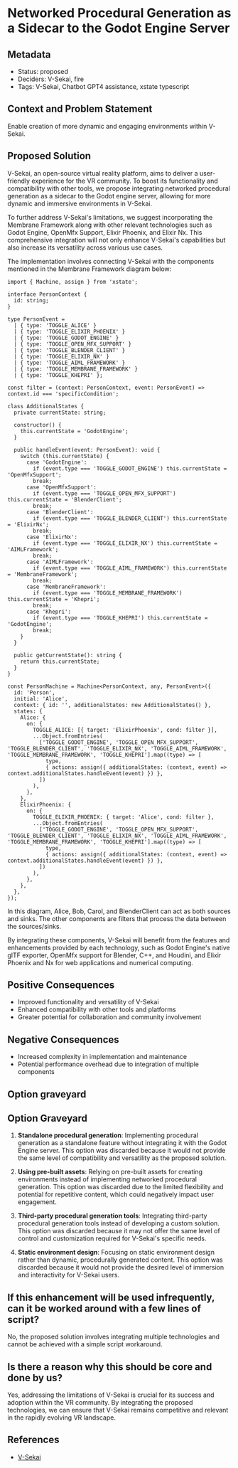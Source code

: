 # Networked Procedural Generation as a Sidecar to the Godot Engine Server

## Metadata

- Status: proposed
- Deciders: V-Sekai, fire
- Tags: V-Sekai, Chatbot GPT4 assistance, xstate typescript

## Context and Problem Statement

Enable creation of more dynamic and engaging environments within V-Sekai.

## Proposed Solution

V-Sekai, an open-source virtual reality platform, aims to deliver a user-friendly experience for the VR community. To boost its functionality and compatibility with other tools, we propose integrating networked procedural generation as a sidecar to the Godot engine server, allowing for more dynamic and immersive environments in V-Sekai.

To further address V-Sekai's limitations, we suggest incorporating the Membrane Framework along with other relevant technologies such as Godot Engine, OpenMfx Support, Elixir Phoenix, and Elixir Nx. This comprehensive integration will not only enhance V-Sekai's capabilities but also increase its versatility across various use cases.

The implementation involves connecting V-Sekai with the components mentioned in the Membrane Framework diagram below:

```
import { Machine, assign } from 'xstate';

interface PersonContext {
  id: string;
}

type PersonEvent =
  | { type: 'TOGGLE_ALICE' }
  | { type: 'TOGGLE_ELIXIR_PHOENIX' }
  | { type: 'TOGGLE_GODOT_ENGINE' }
  | { type: 'TOGGLE_OPEN_MFX_SUPPORT' }
  | { type: 'TOGGLE_BLENDER_CLIENT' }
  | { type: 'TOGGLE_ELIXIR_NX' }
  | { type: 'TOGGLE_AIML_FRAMEWORK' }
  | { type: 'TOGGLE_MEMBRANE_FRAMEWORK' }
  | { type: 'TOGGLE_KHEPRI' };

const filter = (context: PersonContext, event: PersonEvent) => context.id === 'specificCondition';

class AdditionalStates {
  private currentState: string;

  constructor() {
    this.currentState = 'GodotEngine';
  }

  public handleEvent(event: PersonEvent): void {
    switch (this.currentState) {
      case 'GodotEngine':
        if (event.type === 'TOGGLE_GODOT_ENGINE') this.currentState = 'OpenMfxSupport';
        break;
      case 'OpenMfxSupport':
        if (event.type === 'TOGGLE_OPEN_MFX_SUPPORT') this.currentState = 'BlenderClient';
        break;
      case 'BlenderClient':
        if (event.type === 'TOGGLE_BLENDER_CLIENT') this.currentState = 'ElixirNx';
        break;
      case 'ElixirNx':
        if (event.type === 'TOGGLE_ELIXIR_NX') this.currentState = 'AIMLFramework';
        break;
      case 'AIMLFramework':
        if (event.type === 'TOGGLE_AIML_FRAMEWORK') this.currentState = 'MembraneFramework';
        break;
      case 'MembraneFramework':
        if (event.type === 'TOGGLE_MEMBRANE_FRAMEWORK') this.currentState = 'Khepri';
        break;
      case 'Khepri':
        if (event.type === 'TOGGLE_KHEPRI') this.currentState = 'GodotEngine';
        break;
    }
  }

  public getCurrentState(): string {
    return this.currentState;
  }
}

const PersonMachine = Machine<PersonContext, any, PersonEvent>({
  id: 'Person',
  initial: 'Alice',
  context: { id: '', additionalStates: new AdditionalStates() },
  states: {
    Alice: {
      on: {
        TOGGLE_ALICE: [{ target: 'ElixirPhoenix', cond: filter }],
        ...Object.fromEntries(
          ['TOGGLE_GODOT_ENGINE', 'TOGGLE_OPEN_MFX_SUPPORT', 'TOGGLE_BLENDER_CLIENT', 'TOGGLE_ELIXIR_NX', 'TOGGLE_AIML_FRAMEWORK', 'TOGGLE_MEMBRANE_FRAMEWORK', 'TOGGLE_KHEPRI'].map((type) => [
            type,
            { actions: assign({ additionalStates: (context, event) => context.additionalStates.handleEvent(event) }) },
          ])
        ),
      },
    },
    ElixirPhoenix: {
      on: {
        TOGGLE_ELIXIR_PHOENIX: { target: 'Alice', cond: filter },
        ...Object.fromEntries(
          ['TOGGLE_GODOT_ENGINE', 'TOGGLE_OPEN_MFX_SUPPORT', 'TOGGLE_BLENDER_CLIENT', 'TOGGLE_ELIXIR_NX', 'TOGGLE_AIML_FRAMEWORK', 'TOGGLE_MEMBRANE_FRAMEWORK', 'TOGGLE_KHEPRI'].map((type) => [
            type,
            { actions: assign({ additionalStates: (context, event) => context.additionalStates.handleEvent(event) }) },
          ])
        ),
      },
    },
  },
});
```

In this diagram, Alice, Bob, Carol, and BlenderClient can act as both sources and sinks. The other components are filters that process the data between the sources/sinks.

By integrating these components, V-Sekai will benefit from the features and enhancements provided by each technology, such as Godot Engine's native glTF exporter, OpenMfx support for Blender, C++, and Houdini, and Elixir Phoenix and Nx for web applications and numerical computing.

## Positive Consequences

- Improved functionality and versatility of V-Sekai
- Enhanced compatibility with other tools and platforms
- Greater potential for collaboration and community involvement

## Negative Consequences

- Increased complexity in implementation and maintenance
- Potential performance overhead due to integration of multiple components

## Option graveyard

## Option Graveyard

1. **Standalone procedural generation**: Implementing procedural generation as a standalone feature without integrating it with the Godot Engine server. This option was discarded because it would not provide the same level of compatibility and versatility as the proposed solution.

2. **Using pre-built assets**: Relying on pre-built assets for creating environments instead of implementing networked procedural generation. This option was discarded due to the limited flexibility and potential for repetitive content, which could negatively impact user engagement.

3. **Third-party procedural generation tools**: Integrating third-party procedural generation tools instead of developing a custom solution. This option was discarded because it may not offer the same level of control and customization required for V-Sekai's specific needs.

4. **Static environment design**: Focusing on static environment design rather than dynamic, procedurally generated content. This option was discarded because it would not provide the desired level of immersion and interactivity for V-Sekai users.

## If this enhancement will be used infrequently, can it be worked around with a few lines of script?

No, the proposed solution involves integrating multiple technologies and cannot be achieved with a simple script workaround.

## Is there a reason why this should be core and done by us?

Yes, addressing the limitations of V-Sekai is crucial for its success and adoption within the VR community. By integrating the proposed technologies, we can ensure that V-Sekai remains competitive and relevant in the rapidly evolving VR landscape.

## References

- [V-Sekai](https://v-sekai.org/)
